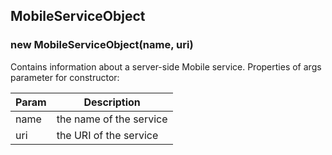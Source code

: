 ## MobileServiceObject

### new MobileServiceObject(name, uri)
Contains information about a server-side Mobile service.
Properties of args parameter for constructor:


| Param | Description |
| --- | --- |
| name | the name of the service |
| uri | the URI of the service |
